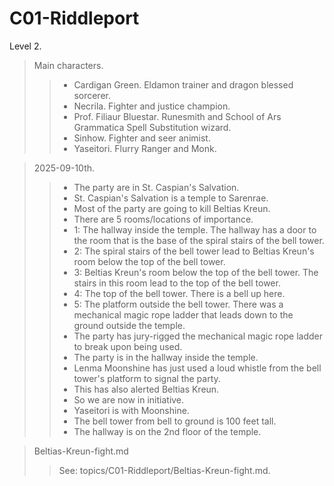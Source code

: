 # C01-Riddleport

Level 2.

> Main characters.
>> - Cardigan Green. Eldamon trainer and dragon blessed sorcerer.
>> - Necrila. Fighter and justice champion.
>> - Prof. Filiaur Bluestar. Runesmith and School of Ars Grammatica Spell Substitution wizard.
>> - Sinhow. Fighter and seer animist. 
>> - Yaseitori. Flurry Ranger and Monk.

> 2025-09-10th.
>> - The party are in St. Caspian's Salvation.
>> - St. Caspian's Salvation is a temple to Sarenrae.
>> - Most of the party are going to kill Beltias Kreun.
>> - There are 5 rooms/locations of importance.
>> - 1: The hallway inside the temple. The hallway has a door to the room that is the base of the spiral stairs of the bell tower. 
>> - 2: The spiral stairs of the bell tower lead to Beltias Kreun's room below the top of the bell tower.
>> - 3: Beltias Kreun's room below the top of the bell tower. The stairs in this room lead to the top of the bell tower.
>> - 4: The top of the bell tower. There is a bell up here.
>> - 5: The platform outside the bell tower. There was a mechanical magic rope ladder that leads down to the ground outside the temple.
>> - The party has jury-rigged the mechanical magic rope ladder to break upon being used.
>> - The party is in the hallway inside the temple.
>> - Lenma Moonshine has just used a loud whistle from the bell tower's platform to signal the party.
>> - This has also alerted Beltias Kreun.
>> - So we are now in initiative. 
>> - Yaseitori is with Moonshine.
>> - The bell tower from bell to ground is 100 feet tall.
>> - The hallway is on the 2nd floor of the temple.

> Beltias-Kreun-fight.md
>> See: topics/C01-Riddleport/Beltias-Kreun-fight.md.
